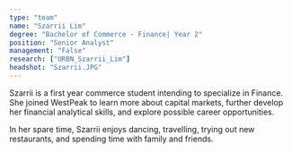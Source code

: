 ```yaml
---
type: "team"
name: "Szarrii Lim"
degree: "Bachelor of Commerce - Finance| Year 2"
position: "Senior Analyst"
management: "False"
research: ["URBN_Szarrii_Lim"]
headshot: "Szarrii.JPG"
---
```


Szarrii is a first year commerce student intending to specialize in Finance. She joined WestPeak to learn more about capital markets, further develop her financial analytical skills, and explore possible career opportunities.

In her spare time, Szarrii enjoys dancing, travelling, trying out new restaurants, and spending time with family and friends.